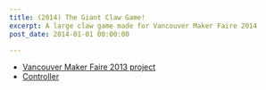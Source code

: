 ```yaml
---
title: (2014) The Giant Claw Game! 
excerpt: A large claw game made for Vancouver Maker Faire 2014
post_date: 2014-01-01 00:00:00

---
```


- [Vancouver Maker Faire 2013 project](/the-giant-claw-game-vancouver-maker-faire-2013-project)
- [Controller](/the-giant-claw-game-controller)
